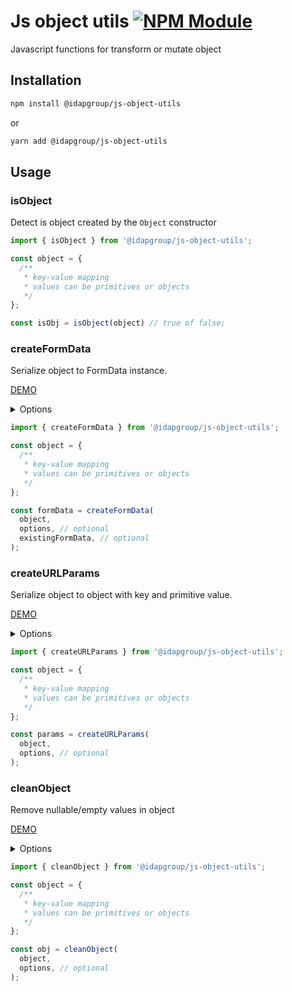 # Js object utils [![NPM Module](https://img.shields.io/npm/v/@idapgroup/js-object-utils.svg)](https://www.npmjs.com/package/@idapgroup/js-object-utils)

Javascript functions for transform or mutate object

## Installation

``` sh
npm install @idapgroup/js-object-utils
```
or

```sh
yarn add @idapgroup/js-object-utils
```

## Usage

### isObject

Detect is object created by the `Object` constructor

```js
import { isObject } from '@idapgroup/js-object-utils';

const object = {
  /**
   * key-value mapping
   * values can be primitives or objects
   */
};

const isObj = isObject(object) // true of false;
```

### createFormData

Serialize object to FormData instance.

[DEMO](https://stackblitz.com/edit/typescript-br9t3k?file=index.ts)

<details>
  <summary>Options</summary>

  ```js
  const options = {
    /**
     * prefix for form data key
     * defaults empty string
     */
    keyPrefix: '',
  
    /**
     * prefix index for form data key
     * defaults to null
     */
    index: null,
  
    /**
     * callback fn for convert true or false
     * defaults true or false to '1' or '0' respectively
     */
    booleanMapper: (val: boolean) => (val ? '1' : '0'),
  
    /**
     * allow empty string or array
     * defaults to false
     */
    allowEmptyValues: false,
    
    /**
     * allow nullable values, ignore if emptyValues not allow 
     * defaults to false
     */
    allowNullableValues: false,
  };
  ```
</details>

```js
import { createFormData } from '@idapgroup/js-object-utils';

const object = {
  /**
   * key-value mapping
   * values can be primitives or objects
   */
};

const formData = createFormData(
  object,
  options, // optional
  existingFormData, // optional
);
```

### createURLParams

Serialize object to object with key and primitive value.

[DEMO](https://stackblitz.com/edit/typescript-1tpwga?file=index.ts)

<details>
  <summary>Options</summary>

  ```js
  const options = {
    /**
     * prefix for form data key
     * defaults empty string
     */
    keyPrefix: '',
  
    /**
     * prefix index for form data key
     * defaults to null
     */
    index: null,
  
    /**
     * prefix index for form data key
     * defaults to null
     */
    toString: null,
  
    /**
     * callback fn for convert true or false
     * defaults true or false to '1' or '0' respectively
     */
    booleanMapper: (val: boolean) => (val ? '1' : '0'),
  };
  ```

</details>

```js
import { createURLParams } from '@idapgroup/js-object-utils';

const object = {
  /**
   * key-value mapping
   * values can be primitives or objects
   */
};

const params = createURLParams(
  object,
  options, // optional
);
```


### cleanObject

Remove nullable/empty values in object

[DEMO](https://stackblitz.com/edit/typescript-hidjfj?file=index.html)

<details>
  <summary>Options</summary>

  ```js
  const options = {
    /**
     * remove empty string, object, array in object
     * defaults false
     */
    removeEmptyValues: false,
  };
  ```
</details>

```js
import { cleanObject } from '@idapgroup/js-object-utils';

const object = {
  /**
   * key-value mapping
   * values can be primitives or objects
   */
};

const obj = cleanObject(
  object, 
  options, // optional
);
```
